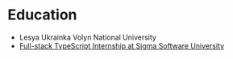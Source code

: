 # Education

- Lesya Ukrainka Volyn National University
- [Full-stack TypeScript Internship at Sigma Software University](https://university.sigma.software/en/)
